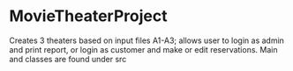 # MovieTheaterProject

Creates 3 theaters based on input files A1-A3; allows user to login as admin and print report, or login as customer and make or edit reservations.
Main and classes are found under src
